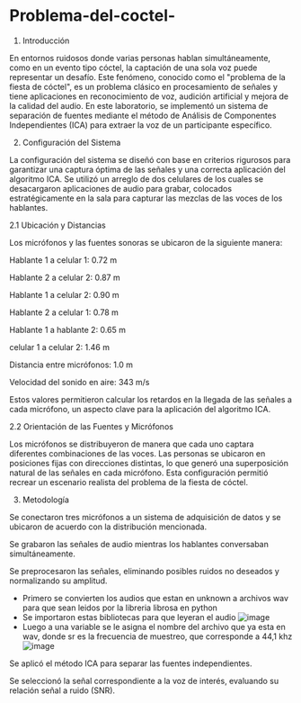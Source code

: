 # Problema-del-coctel-
1. Introducción

En entornos ruidosos donde varias personas hablan simultáneamente, como en un evento tipo cóctel, la captación de una sola voz puede representar un desafío. Este fenómeno, conocido como el "problema de la fiesta de cóctel", es un problema clásico en procesamiento de señales y tiene aplicaciones en reconocimiento de voz, audición artificial y mejora de la calidad del audio. En este laboratorio, se implementó un sistema de separación de fuentes mediante el método de Análisis de Componentes Independientes (ICA) para extraer la voz de un participante específico.

2. Configuración del Sistema

La configuración del sistema se diseñó con base en criterios rigurosos para garantizar una captura óptima de las señales y una correcta aplicación del algoritmo ICA. Se utilizó un arreglo de dos celulares de los cuales se desacargaron aplicaciones de audio para grabar, colocados estratégicamente en la sala para capturar las mezclas de las voces de los hablantes.

2.1 Ubicación y Distancias

Los micrófonos y las fuentes sonoras se ubicaron de la siguiente manera:

Hablante 1 a celular 1: 0.72 m

Hablante 2 a celular 2: 0.87 m

Hablante 1 a celular 2: 0.90 m

Hablante 2 a celular 1: 0.78 m

Hablante 1 a hablante 2: 0.65 m

celular 1 a celular 2: 1.46 m

Distancia entre micrófonos: 1.0 m

Velocidad del sonido en aire: 343 m/s

Estos valores permitieron calcular los retardos en la llegada de las señales a cada micrófono, un aspecto clave para la aplicación del algoritmo ICA.

2.2 Orientación de las Fuentes y Micrófonos

Los micrófonos se distribuyeron de manera que cada uno captara diferentes combinaciones de las voces. Las personas se ubicaron en posiciones fijas con direcciones distintas, lo que generó una superposición natural de las señales en cada micrófono. Esta configuración permitió recrear un escenario realista del problema de la fiesta de cóctel.

3. Metodología

Se conectaron tres micrófonos a un sistema de adquisición de datos y se ubicaron de acuerdo con la distribución mencionada.

Se grabaron las señales de audio mientras los hablantes conversaban simultáneamente.

Se preprocesaron las señales, eliminando posibles ruidos no deseados y normalizando su amplitud.
- Primero se convierten los audios que estan en unknown a archivos wav para que sean leidos por la libreria librosa en python 
- Se importaron estas bibliotecas para que leyeran el audio
![image](https://github.com/user-attachments/assets/39f3659c-db98-497c-b565-29e006f635ba)
- Luego a una variable se le asigna el nombre del archivo que ya esta en wav, donde sr es la frecuencia de muestreo, que corresponde a 44,1 khz 
 ![image](https://github.com/user-attachments/assets/8e73e659-02d2-47f5-bdab-e11f43c63b15)



Se aplicó el método ICA para separar las fuentes independientes.

Se seleccionó la señal correspondiente a la voz de interés, evaluando su relación señal a ruido (SNR).
